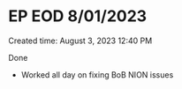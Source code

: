# EP EOD 8/01/2023

Created time: August 3, 2023 12:40 PM

Done

- Worked all day on fixing BoB NION issues
